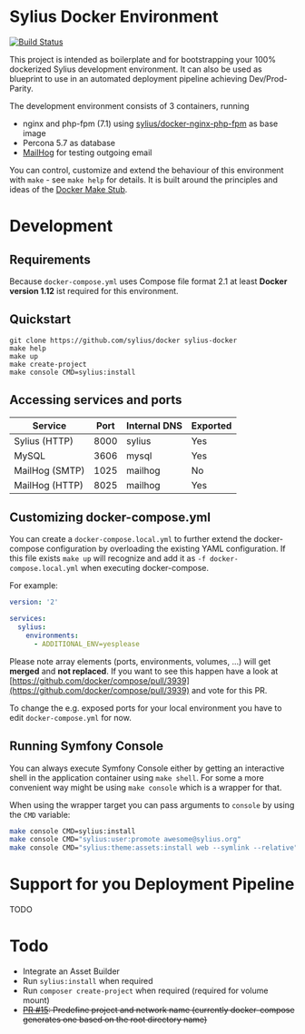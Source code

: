 # Sylius Docker Environment

[![Build Status](https://travis-ci.org/Sylius/Docker.svg?branch=master)](https://travis-ci.org/Sylius/Docker)

This project is intended as boilerplate and for bootstrapping your 100% dockerized Sylius development environment. It can also be used as blueprint to use in an automated deployment pipeline achieving Dev/Prod-Parity.

The development environment consists of 3 containers, running

  * nginx and php-fpm (7.1) using [sylius/docker-nginx-php-fpm](https://hub.docker.com/r/sylius/nginx-php-fpm/) as base image
  * Percona 5.7 as database
  * [MailHog](https://github.com/mailhog/MailHog) for testing outgoing email

You can control, customize and extend the behaviour of this environment with ``make`` - see ``make help`` for details. It is built around the principles and ideas of the [Docker Make Stub](https://github.com/25th-floor/docker-make-stub).

# Development

## Requirements

Because ``docker-compose.yml`` uses Compose file format 2.1 at least **Docker version 1.12** ist required for this environment.

## Quickstart

```
git clone https://github.com/sylius/docker sylius-docker
make help
make up
make create-project
make console CMD=sylius:install
```

## Accessing services and ports

| Service        | Port  | Internal DNS | Exported |
|----------------|-------|--------------|----------|
| Sylius (HTTP)  | 8000  | sylius       | Yes      |
| MySQL          | 3606  | mysql        | Yes      |
| MailHog (SMTP) | 1025  | mailhog      | No       |
| MailHog (HTTP) | 8025  | mailhog      | Yes      |

## Customizing docker-compose.yml

You can create a ``docker-compose.local.yml`` to further extend the docker-compose configuration by overloading the existing YAML configuration. If this file exists ``make up`` will recognize and add it as ``-f docker-compose.local.yml`` when executing docker-compose.

For example:

```yaml
version: '2'

services:
  sylius:
    environments:
      - ADDITIONAL_ENV=yesplease
```

Please note array elements (ports, environments, volumes, ...) will get **merged** and **not replaced**. If you want to see this happen have a look at [https://github.com/docker/compose/pull/3939](https://github.com/docker/compose/pull/3939) and vote for this PR.

To change the e.g. exposed ports for your local environment you have to edit ``docker-compose.yml`` for now.

## Running Symfony Console

You can always execute Symfony Console either by getting an interactive shell in the application container using ``make shell``. For some a more convenient way might be using ``make console`` which is a wrapper for that.

When using the wrapper target you can pass arguments to ``console`` by using the ``CMD`` variable:

```bash
make console CMD=sylius:install
make console CMD="sylius:user:promote awesome@sylius.org"
make console CMD="sylius:theme:assets:install web --symlink --relative"
```

# Support for you Deployment Pipeline

TODO

# Todo

  * Integrate an Asset Builder
  * Run ``sylius:install`` when required
  * Run ``composer create-project`` when required (required for volume mount)
  * ~~[PR #15](https://github.com/Sylius/Docker/pull/15): Predefine project and network name (currently docker-compose generates one based on the root directory name)~~
